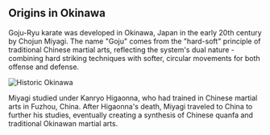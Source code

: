 ## Origins in Okinawa

Goju-Ryu karate was developed in Okinawa, Japan in the early 20th century by Chojun Miyagi. The name "Goju" comes from the "hard-soft" principle of traditional Chinese martial arts, reflecting the system's dual nature - combining hard striking techniques with softer, circular movements for both offense and defense.

![Historic Okinawa](https://images.unsplash.com/photo-1599232288126-22253d9ba3e2?q=80&w=1964&auto=format&fit=crop)

Miyagi studied under Kanryo Higaonna, who had trained in Chinese martial arts in Fuzhou, China. After Higaonna's death, Miyagi traveled to China to further his studies, eventually creating a synthesis of Chinese quanfa and traditional Okinawan martial arts. 